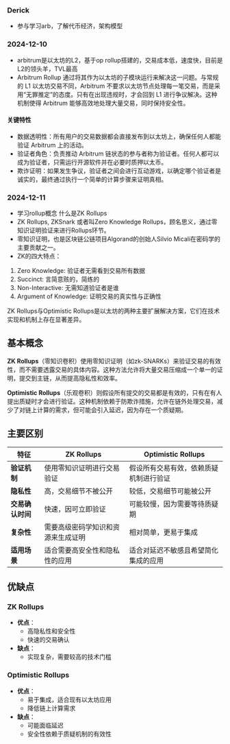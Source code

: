 ### Derick
- 参与学习arb，了解代币经济，架构模型

### 2024-12-10
<!-- Content_START -->

- arbitrum是以太坊的L2，基于op rollup搭建的，交易成本低，速度快，目前是L2的领头羊，TVL最高
- Arbitrum Rollup 通过将其作为以太坊的子模块运行来解决这一问题。与常规的 L1 以太坊交易不同，Arbitrum 不要求以太坊节点处理每一笔交易，而是采用“无罪推定”的态度。只有在出现违规时，才会回到 L1 进行争议解决。这种机制使得 Arbitrum 能够高效地处理大量交易，同时保持安全性。
#### 关键特性
- 数据透明性：所有用户的交易数据都会直接发布到以太坊上，确保任何人都能验证 Arbitrum 上的活动。
- 验证者角色：负责推动 Arbitrum 链状态的参与者称为验证者。任何人都可以成为验证者，只需运行开源软件并在必要时质押以太币。
- 欺诈证明：如果发生争议，验证者之间会进行互动游戏，以确定哪个验证者是诚实的，最终通过执行一个简单的计算步骤来证明真相。
### 2024-12-11
- 学习rollup概念 什么是ZK Rollups  
- ZK Rollups, ZKSnark 或者叫Zero Knowledge Rollups，顾名思义，通过零知识证明验证来进行Rollups环节。
- 零知识证明，也是区块链公链项目Algorand的创始人Silvio Micali在密码学的主要贡献之一。
- ZK的四大特点：
1. Zero Knowledge: 验证者无需看到交易所有数据 
2. Succinct: 言简意赅的，简练的
3. Non-Interactive: 无需知道验证者是谁
4. Argument of Knowledge: 证明交易的真实性与正确性

ZK Rollups与Optimistic Rollups是以太坊的两种主要扩展解决方案，它们在技术实现和机制上存在显著差异。

## 基本概念
**ZK Rollups**（零知识卷积）使用零知识证明（如zk-SNARKs）来验证交易的有效性，而不需要透露交易的具体内容。这种方法允许将大量交易压缩成一个单一的证明，提交到主链，从而提高隐私性和效率。

**Optimistic Rollups**（乐观卷积）则假设所有提交的交易都是有效的，只有在有人提出质疑时才会进行验证。这种机制依赖于防欺诈措施，允许在链外处理交易，减少了对链上计算的需求，但可能会引入延迟，因为存在一个质疑期。

## 主要区别

| 特征                     | ZK Rollups                                      | Optimistic Rollups                             |
|------------------------|------------------------------------------------|------------------------------------------------|
| **验证机制**            | 使用零知识证明进行交易验证                     | 假设所有交易有效，依赖质疑机制进行验证          |
| **隐私性**              | 高，交易细节不被公开                           | 较低，交易细节可能被公开                       |
| **交易确认时间**        | 快速，因可立即验证                             | 可能较慢，因为需要等待质疑期                   |
| **复杂性**              | 需要高级密码学知识和资源来生成证明            | 相对简单，更易于集成                           |
| **适用场景**            | 适合需要高安全性和隐私性的应用                 | 适合对延迟不敏感且希望简化集成的应用           |

## 优缺点

### ZK Rollups
- **优点**：
  - 高隐私性和安全性
  - 快速的交易确认
- **缺点**：
  - 实现复杂，需要较高的技术门槛

### Optimistic Rollups
- **优点**：
  - 易于集成，适合现有以太坊应用
  - 降低链上计算需求
- **缺点**：
  - 可能面临延迟
  - 安全性依赖于质疑机制的有效性
    
<!-- Content_END -->
